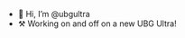 - 👋 Hi, I’m @ubgultra
- ⚒️ Working on and off on a new UBG Ultra!
<!---
ubgultra/ubgultra is a ✨ special ✨ repository because its `README.md` (this file) appears on your GitHub profile.
You can click the Preview link to take a look at your changes.
--->
